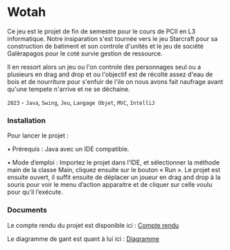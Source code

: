 # Wotah
  Ce jeu est le projet de fin de semestre pour le cours de PCII en L3 informatique.
Notre insiparation s'est tournée vers le jeu Starcraft pour sa construction de batiment et son controle d'unités et le jeu de société Galèrapagos pour le coté survie gestion de ressource.

Il en ressort alors un jeu ou l'on controle des personnages seul ou a plusieurs en drag and drop et ou l'objectif est de récolté assez d'eau de bois et de nourriture pour s'enfuir de l'ile on nous avons fait naufrage avant qu'une tempete n'arrive et ne se déchaine.

`2023` - `Java`, `Swing`, `Jeu`, `Langage Objet`, `MVC`, `IntelliJ`

### Installation
Pour lancer le projet :

•	Prérequis : Java avec un IDE compatible.

•	Mode d’emploi : Importez le projet dans l’IDE, et sélectionner la méthode main de la classe Main, cliquez ensuite sur le bouton « Run ». Le projet est ensuite ouvert, il suffit ensuite de déplacer un joueur en drag and drop à la souris pour voir le menu d’action apparaitre et de cliquer sur celle voulu pour qu’il l’exécute.

### Documents
Le compte rendu du projet est disponible ici : [Compte rendu](https://github.com/Julien-LG/Wotah/blob/main/Compte_Rendu_Wotah_Final.pdf) 

Le diagramme de gant est quant à lui ici : [Diagramme](https://github.com/Julien-LG/Wotah/blob/main/Wotah_Diagramme_2.pdf)
